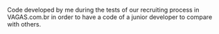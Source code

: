 
Code developed by me during the tests of our recruiting process in VAGAS.com.br in order to have a code of a junior developer to compare with others. 